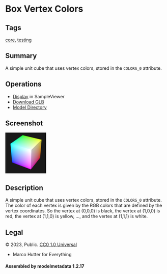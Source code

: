 # Box Vertex Colors

## Tags

[core](../../Models-core.md), [testing](../../Models-testing.md)

## Summary

A simple unit cube that uses vertex colors, stored in the `COLORS_0` attribute. 

## Operations

* [Display](https://github.khronos.org/glTF-Sample-Viewer-Release/?model=https://raw.GithubUserContent.com/KhronosGroup/glTF-Sample-Assets/main/./Models/BoxVertexColors/glTF-Binary/BoxVertexColors.glb) in SampleViewer
* [Download GLB](https://raw.GithubUserContent.com/KhronosGroup/glTF-Sample-Assets/main/./Models/BoxVertexColors/glTF-Binary/BoxVertexColors.glb)
* [Model Directory](./)

## Screenshot

![screenshot](screenshot/screenshot.png)

## Description

A simple unit cube that uses vertex colors, stored in the `COLORS_0` attribute. The color of each vertex is given by the RGB colors that are defined by the vertex coordinates. So the vertex at (0,0,0) is black, the vertex at (1,0,0) is red, the vertex at (1,1,0) is yellow, ..., and the vertex at (1,1,1) is white. 


## Legal

&copy; 2023, Public. [CC0 1.0 Universal](https://creativecommons.org/publicdomain/zero/1.0/legalcode)

 - Marco Hutter for Everything

#### Assembled by modelmetadata 1.2.17
